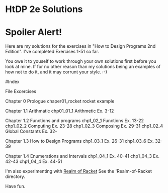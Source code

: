 # HtDP 2e Solutions

# Spoiler Alert!

Here are my solutions for the exercises in "How to Design Programs 2nd Edition".
I've completed Exercises 1-51 so far.

You owe it to youself to work through your own solutions first before you look at mine.  If for no other reason than my solutions being an examples of how not to do it, and it may corrunt your style. :-)  


#Index

  File           Excercises

Chapter 0   Prologue
  chaper01_rocket   rocket example

Chapter 1.1 Arithmatic
  chp01_01_1 Arithmetic          Ex.   3-12

Chapter 1.2 Functions and programs
  chp1_02_1  Functions           Ex.  13-22
  chp1_02_2  Computing           Ex.  23-28
  chp1_02_3  Composing           Ex.  29-31
  chp1_02_4  Global Constants    Ex.  32-

Chapter 1.3 How to Design Programs
  chp1_03_1      Ex.  26-31
  chp1_03_6      Ex.  32-39

Chapter 1.4 Enumerations and Intervals
  chp1_04_1      Ex.  40-41
  chp1_04_3      Ex.  42-43
  chp1_04_4      Ex.  44-51


I'm also experimenting with [Realm of Racket](http://www.nostarch.com/realmofracket)
See the 'Realm-of-Racket directory.

Have fun.
